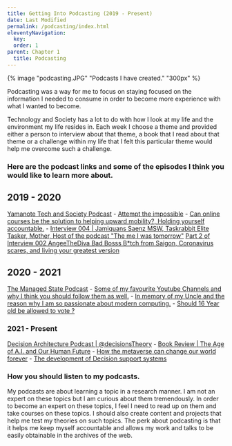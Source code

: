 ```yaml
---
title: Getting Into Podcasting (2019 - Present) 
date: Last Modified 
permalink: /podcasting/index.html
eleventyNavigation:
  key: 
  order: 1
parent: Chapter 1
  title: Podcasting
---
```

{% image "podcasting.JPG" "Podcasts I have created." "300px" %}


Podcasting was a way for me to focus on staying focused on the information I needed to consume in order to become more experience with what I wanted to become. 

Technology and Society has a lot to do with how I look at my life and the environment my life resides in. Each week I choose a theme and provided either a person to interview about that theme, a book that I read about that theme or a challenge within my life that I felt this particular theme would help me overcome such a challenge.

### Here are the podcast links and some of the episodes I think you would like to learn more about.

## 2019 - 2020
[Yamanote Tech and Society Podcast](https://podcasts.google.com/feed/aHR0cHM6Ly9hbmNob3IuZm0vcy9lNzJlOWUwL3BvZGNhc3QvcnNz)
    - [Attempt the impossible](https://anchor.fm/yamanote-tech/episodes/Episode-18--Attempt-the-impossible-Everyday-eac4d1/a-a190ed2)
    - [Can online courses be the solution to helping upward mobility?, Holding yourself accountable.](https://podcasts.google.com/feed/aHR0cHM6Ly9hbmNob3IuZm0vcy9lNzJlOWUwL3BvZGNhc3QvcnNz/episode/N2EwNDhjNTItOWQzOC00MDI0LWE1MDAtZDNkYThiODQ3MWQx?sa=X&ved=0CAUQkfYCahcKEwig9JHX_tr1AhUAAAAAHQAAAAAQMw)
    - [Interview 004 | Jamiquans Saenz MSW, Taskrabbit Elite Tasker, Mother, Host of the podcast "The me I was tomorrow"](https://podcasts.google.com/feed/aHR0cHM6Ly9hbmNob3IuZm0vcy9lNzJlOWUwL3BvZGNhc3QvcnNz/episode/MmMwYjQ4ODctODMwNC00NDQ2LTkyYmUtZGJkMGU5MDI4YTA1?sa=X&ved=0CAUQkfYCahcKEwig9JHX_tr1AhUAAAAAHQAAAAAQMw)
[Part 2 of Interview 002 AngeeTheDiva Bad Bosss B*tch from Saigon, Coronavirus scares, and living your greatest version](https://podcasts.google.com/feed/aHR0cHM6Ly9hbmNob3IuZm0vcy9lNzJlOWUwL3BvZGNhc3QvcnNz/episode/OGZjNjRkM2QtZTAwNi00ZDM3LWIxMjctOTJjZmYyOWNhMjMz?sa=X&ved=0CAUQkfYCahcKEwjIgcv0_tr1AhUAAAAAHQAAAAAQAQ)

## 2020 - 2021

[The Managed State Podcast](https://podcasts.google.com/feed/aHR0cHM6Ly9hbmNob3IuZm0vcy8zNWM1YmMyMC9wb2RjYXN0L3Jzcw/episode/NmFmZDk0MTctZWIzNS00YWFhLWE3NmYtYjYwZWE3YzBiMzM2?sa=X&ved=0CAUQkfYCahgKEwig9JHX_tr1AhUAAAAAHQAAAAAQmgE)
    - [Some of my favourite Youtube Channels and why I think you should follow them as well.](https://podcasts.google.com/feed/aHR0cHM6Ly9hbmNob3IuZm0vcy8zNWM1YmMyMC9wb2RjYXN0L3Jzcw/episode/YTMyODQ0ZmMtN2M5YS00ZGZjLWE4ZDYtYWIxMzc1Y2UyMDVm?sa=X&ved=0CAUQkfYCahgKEwig9JHX_tr1AhUAAAAAHQAAAAAQygE)
    - [In memory of my Uncle and the reason why I am so passionate about modern computing.](https://podcasts.google.com/feed/aHR0cHM6Ly9hbmNob3IuZm0vcy8zNWM1YmMyMC9wb2RjYXN0L3Jzcw/episode/ZWQ3NGI4NjUtZTNlYy00YjA3LWEzMzYtYjQ1ZjNiYjg5MmQz?sa=X&ved=0CAUQkfYCahgKEwig9JHX_tr1AhUAAAAAHQAAAAAQygE)
    - [Should 16 Year old be allowed to vote ?](https://podcasts.google.com/feed/aHR0cHM6Ly9hbmNob3IuZm0vcy8zNWM1YmMyMC9wb2RjYXN0L3Jzcw/episode/ZmI0NThjODQtNmZiNi00Njc3LTkxMTAtMDk5ODFiNTBhMTgz?sa=X&ved=0CAUQkfYCahgKEwig9JHX_tr1AhUAAAAAHQAAAAAQkwU)   

### 2021 - Present  
[Decision Architecture Podcast | @decisionsTheory](https://anchor.fm/decisionstheory)
    - [Book Review | The Age of A.I. and Our Human Future](https://anchor.fm/decisionstheory/episodes/BOOK-REVIEW-The-Age-of-A-I--and-our-Human-Future-e1d6jvc)
    - [How the metaverse can change our world forever](https://anchor.fm/decisionstheory/episodes/How-the-Metaverse-can-change-our-world-forever-e1af48g)
    - [The development of Decision support systems](https://anchor.fm/decisionstheory/episodes/The-development-of-Decision-support-systems-e18e5co)  


### How you should listen to my podcasts.

My podcasts are about learning a topic in a research manner. I am not an expert on these topics but I am curious about them tremendously. In order to become an expert on these topics, I feel I need to read up on them and take courses on these topics. I should also create content and projects that help me test my theories on such topics. The perk about podcasting is that it helps me keep myself accountable and allows my work and talks to be easily obtainable in the archives of the web.




